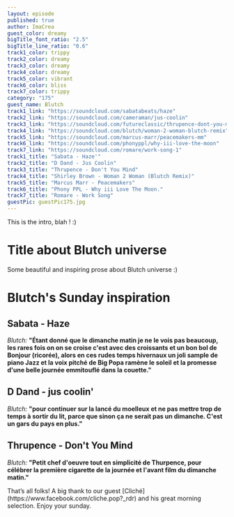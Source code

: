 ```yaml
---
layout: episode
published: true
author: ImaCrea
guest_color: dreamy
bigTitle_font_ratio: "2.5"
bigTitle_line_ratio: "0.6"
track1_color: trippy
track2_color: dreamy
track3_color: dreamy
track4_color: dreamy
track5_color: vibrant
track6_color: bliss
track7_color: trippy
category: "175"
guest_name: Blutch
track1_link: "https://soundcloud.com/sabatabeats/haze"
track2_link: "https://soundcloud.com/cameraman/jus-coolin"
track3_link: "https://soundcloud.com/futureclassic/thrupence-dont-you-mind"
track4_link: "https://soundcloud.com/blutch/woman-2-woman-blutch-remix"
track5_link: "https://soundcloud.com/marcus-marr/peacemakers-mm"
track6_link: "https://soundcloud.com/phonyppl/why-iii-love-the-moon"
track7_link: "https://soundcloud.com/romare/work-song-1"
track1_title: "Sabata - Haze'"
track2_title: "D Dand - Jus Coolin"
track3_title: "Thrupence - Don't You Mind"
track4_title: "Shirley Brown - Woman 2 Woman (Blutch Remix)"
track5_title: "Marcus Marr - Peacemakers"
track6_title: "Phony PPL - Why iii Love The Moon."
track7_title: "Romare - Work Song"
guestPic: guestPic175.jpg
---
```


<p id="introduction">This is the intro, blah ! :)</p>

# Title about Blutch universe

Some beautiful and inspiring prose about Blutch universe :)

# Blutch's Sunday inspiration
 
## Sabata - Haze
_Blutch:_ **"**Étant donné que le dimanche matin je ne le vois pas beaucoup, les rares fois on on se croise c'est avec des croissants et un bon bol de Bonjour (ricorée), alors en ces rudes temps hivernaux un joli sample de piano Jazz et la voix pitché de Big Popa ramène le soleil et la promesse d'une belle journée emmitouflé dans la couette.**"**
 
## D Dand - jus coolin'
_Blutch:_ **"**pour continuer sur la lancé du moelleux et ne pas mettre trop de temps à sortir du lit, parce que sinon ça ne serait pas un dimanche. C'est un gars du pays en plus.**"**
 
## Thrupence - Don't You Mind
_Blutch:_ **"**Petit chef d'oeuvre tout en simplicité de Thurpence, pour célébrer la première cigarette de la journée et l'avant film du dimanche matin.**"** 
 
<p id="outroduction">
That’s all folks! A big thank to our guest [Cliché](https://www.facebook.com/cliche.pop?_rdr) and his great morning selection. Enjoy your sunday.
</p>